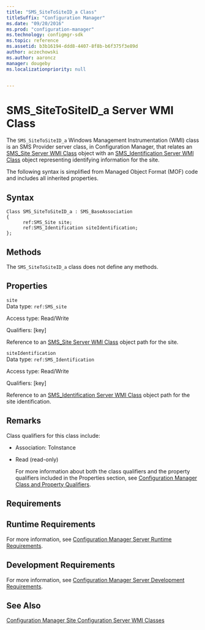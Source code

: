 ```yaml
---
title: "SMS_SiteToSiteID_a Class"
titleSuffix: "Configuration Manager"
ms.date: "09/20/2016"
ms.prod: "configuration-manager"
ms.technology: configmgr-sdk
ms.topic: reference
ms.assetid: b3b16194-ddd8-4407-8f8b-b6f375f3e89d
author: aczechowski
ms.author: aaroncz
manager: dougeby
ms.localizationpriority: null


---
```

# SMS_SiteToSiteID_a Server WMI Class
The `SMS_SiteToSiteID_a` Windows Management Instrumentation (WMI) class is an SMS Provider server class, in Configuration Manager, that relates an [SMS_Site Server WMI Class](../../../../../develop/reference/core/servers/configure/sms_site-server-wmi-class.md) object with an [SMS_Identification Server WMI Class](../../../../../develop/reference/core/servers/configure/sms_identification-server-wmi-class.md) object representing identifying information for the site.  

 The following syntax is simplified from Managed Object Format (MOF) code and includes all inherited properties.  

## Syntax  

```  
Class SMS_SiteToSiteID_a : SMS_BaseAssociation  
{  
      ref:SMS_Site site;  
      ref:SMS_Identification siteIdentification;  
};  
```  

## Methods  
 The `SMS_SiteToSiteID_a` class does not define any methods.  

## Properties  
 `site`  
 Data type: `ref:SMS_site`  

 Access type: Read/Write  

 Qualifiers: [key]  

 Reference to an [SMS_Site Server WMI Class](../../../../../develop/reference/core/servers/configure/sms_site-server-wmi-class.md) object path for the site.  

 `siteIdentification`  
 Data type: `ref:SMS_Identification`  

 Access type: Read/Write  

 Qualifiers: [key]  

 Reference to an [SMS_Identification Server WMI Class](../../../../../develop/reference/core/servers/configure/sms_identification-server-wmi-class.md) object path for the site identification.  

## Remarks  
 Class qualifiers for this class include:  

- Association: ToInstance  

- Read (read-only)  

  For more information about both the class qualifiers and the property qualifiers included in the Properties section, see [Configuration Manager Class and Property Qualifiers](../../../../../develop/reference/misc/class-and-property-qualifiers.md).  

## Requirements  

## Runtime Requirements  
 For more information, see [Configuration Manager Server Runtime Requirements](../../../../../develop/core/reqs/server-runtime-requirements.md).  

## Development Requirements  
 For more information, see [Configuration Manager Server Development Requirements](../../../../../develop/core/reqs/server-development-requirements.md).  

## See Also  
 [Configuration Manager Site Configuration Server WMI Classes](../../../../../develop/reference/core/servers/configure/site-configuration-server-wmi-classes.md)
